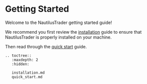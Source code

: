 # Getting Started

Welcome to the NautilusTrader getting started guide!

We recommend you first review the [installation](installation.md) guide to ensure that NautilusTrader
is properly installed on your machine.

Then read through the [quick start](quick_start.md) guide.

```{eval-rst}
.. toctree::
   :maxdepth: 2
   :hidden:
   
   installation.md
   quick_start.md
```